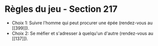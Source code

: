 # Règles du jeu - Section 217

- Choix 1: Suivre l'homme qui peut procurer une épée (rendez-vous au [[399]]).
- Choix 2: Se méfier et s'adresser à quelqu'un d'autre (rendez-vous au [[137]]).